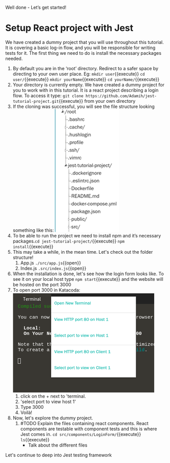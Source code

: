 Well done - Let’s get started!
# Setup React project with Jest
We have created a dummy project that you will use throughout this tutorial. It is covering a basic log-in flow, and you will be responsible for writing tests for it. The first thing we need to do is install the necessary packages needed.
 
1. By default you are in the ‘root’ directory. Redirect to a safer space by directing to your own user place. Eg:
`mkdir user`{{execute}}
`cd user/`{{execute}}
`mkdir yourName`{{execute}}
`cd yourName/`{{execute}}
2. Your directory is currently empty. We have created a dummy project for you to work with in this tutorial. It is a react project describing a login flow. To access it type:
`git clone https://github.com/Adamih/jest-tutorial-project.git`{{execute}} from your own directory
3. If the cloning was successful, you will see the file structure looking something like this: ![file structure](./assets/fileStructure.png)
4. To be able to run the project we need to install npm and it’s necessary packages.`cd jest-tutorial-project/`{{execute}}
 `npm install`{{execute}}
5. This may take a while, in the mean time. Let's check out the folder structure!
    1. App.js `./src/app.js`{{open}}
    2. Index.js `.src/index.js`{{open}}
6. When the installation is done, let's see how the login form looks like. To see it on your local host type `npm start`{{execute}} and the website will be hosted on the port 3000
7. To open port 3000 in Katacoda: ![open port](./assets/openPort.png)
   1.  click on the + next to 'terminal.
   2. 'select port to view host 1'
   3. Type 3000
   4. Voilà!
8. Now, let's explore the dummy project.
    1. #TODO Explain the files containing react components. React components are testable with component tests and this is where Jest comes in. `cd src/components/LoginForm/`{{execute}}
    `ls`{{execute}}
        - Talk about the different files

 
Let's continue to deep into Jest testing framework

 






